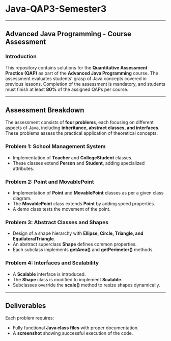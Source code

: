 # Java-QAP3-Semester3

---

## Advanced Java Programming - Course Assessment

### **Introduction**

This repository contains solutions for the **Quantitative Assessment Practice (QAP)** as part of the **Advanced Java Programming** course. The assessment evaluates students' grasp of Java concepts covered in previous lessons. Completion of the assessment is mandatory, and students must finish at least **80%** of the assigned QAPs per course.

---

## **Assessment Breakdown**

The assessment consists of **four problems**, each focusing on different aspects of Java, including **inheritance, abstract classes, and interfaces**. These problems assess the practical application of theoretical concepts.

### **Problem 1: School Management System**

- Implementation of **Teacher** and **CollegeStudent** classes.
- These classes extend **Person** and **Student**, adding specialized attributes.

### **Problem 2: Point and MovablePoint**

- Implementation of **Point** and **MovablePoint** classes as per a given class diagram.
- The **MovablePoint** class extends **Point** by adding speed properties.
- A demo class tests the movement of the point.

### **Problem 3: Abstract Classes and Shapes**

- Design of a shape hierarchy with **Ellipse, Circle, Triangle, and EquilateralTriangle**.
- An abstract superclass **Shape** defines common properties.
- Each subclass implements **getArea()** and **getPerimeter()** methods.

### **Problem 4: Interfaces and Scalability**

- A **Scalable** interface is introduced.
- The **Shape** class is modified to implement **Scalable**.
- Subclasses override the **scale()** method to resize shapes dynamically.

---

## **Deliverables**

Each problem requires:

- Fully functional **Java class files** with proper documentation.
- A **screenshot** showing successful execution of the code.
